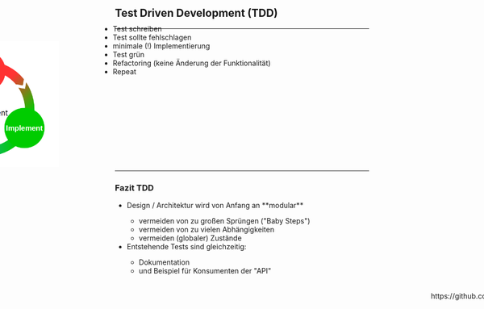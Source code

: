 ## Test Driven Development (TDD)

---

<img src="images/tdd.png" class="borderless" style="position: relative; top: 10px; left: -400px; height: 250px">

<div style="position: absolute; top: 100px; left: 200px; height: 1000px; width: 800px;">
  <ul class="small-font">
    <li class="fragment" data-fragment-index="0">Test schreiben</li>
    <li class="fragment" data-fragment-index="1">Test sollte fehlschlagen</li>
    <li class="fragment" data-fragment-index="2">minimale (!) Implementierung</li>
    <li class="fragment" data-fragment-index="3">Test grün</li>
    <li class="fragment" data-fragment-index="4">Refactoring (keine Änderung der Funktionalität)</li>
    <li class="fragment" data-fragment-index="5">Repeat</li>
  </ul>
</div>

<div style="position: absolute; top: 630px; right: -16%;">
  <p class="img-src">https://github.com/enolive/tdd-stickers</p>
</div>

---

### Fazit TDD

<ul class="small-font">
<li class="fragment" data-fragment-index="0">Design / Architektur wird von Anfang an **modular**</li>
    <ul>
        <li class="fragment" data-fragment-index="0">vermeiden von zu großen Sprüngen ("Baby Steps")</li>
        <li class="fragment" data-fragment-index="0">vermeiden von zu vielen Abhängigkeiten</li>
        <li class="fragment" data-fragment-index="0">vermeiden (globaler) Zustände</li>
    </ul>
<li class="fragment" data-fragment-index="1">Entstehende Tests sind gleichzeitig:</li>
    <ul>
        <li class="fragment" data-fragment-index="1">Dokumentation</li>
        <li class="fragment" data-fragment-index="1">und Beispiel für Konsumenten der "API"</li>
    </ul>
</ul>
